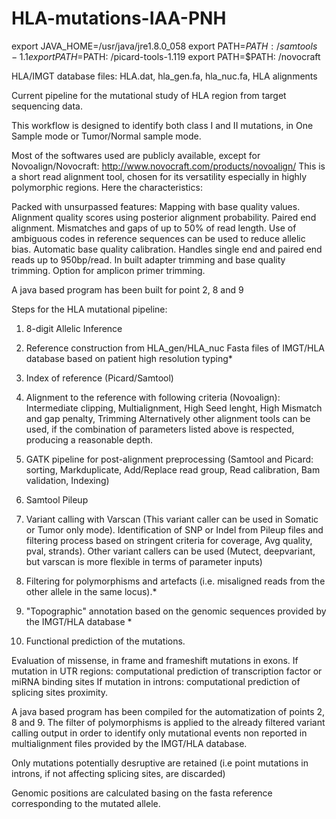 # HLA-mutations-IAA-PNH

export JAVA_HOME=/usr/java/jre1.8.0_058
export PATH=$PATH: /samtools-1.1
export PATH=$PATH: /picard-tools-1.119
export PATH=$PATH: /novocraft

HLA/IMGT database files: HLA.dat, hla_gen.fa, hla_nuc.fa, HLA alignments 




Current  pipeline for the mutational study of HLA region from target sequencing data.

This workflow is designed to identify both class I and II mutations, in One Sample mode or Tumor/Normal sample mode.
 
Most of the softwares used are publicly available, except for Novoalign/Novocraft: http://www.novocraft.com/products/novoalign/
This is a short read alignment tool, chosen for its versatility especially in highly polymorphic regions. Here the characteristics:

Packed with unsurpassed features:
Mapping with base quality values.
Alignment quality scores using posterior alignment probability.
Paired end alignment.
Mismatches and gaps of up to 50% of read length.
Use of ambiguous codes in reference sequences can be used to reduce allelic bias.
Automatic base quality calibration.
Handles single end and paired end reads up to 950bp/read.
In built adapter trimming and base quality trimming.
Option for amplicon primer trimming.


A java based program has been built for point 2, 8 and 9

Steps for the HLA mutational pipeline:

1) 8-digit Allelic Inference

2) Reference construction from HLA_gen/HLA_nuc Fasta files of IMGT/HLA database based on patient high resolution typing*

3) Index of reference (Picard/Samtool)

4) Alignment to the reference with following criteria (Novoalign): Intermediate clipping, Multialignment, High Seed lenght, High Mismatch and gap penalty, Trimming
   Alternatively other alignment tools can be used, if the combination of parameters listed above is respected, producing a reasonable depth. 

5) GATK pipeline for post-alignment preprocessing (Samtool and Picard: sorting, Markduplicate, Add/Replace read group, Read calibration, Bam validation, Indexing)

6) Samtool Pileup

7) Variant calling with Varscan (This variant caller can be used in Somatic or Tumor only mode). Identification of SNP or Indel from Pileup files and filtering process based on stringent criteria for coverage, Avg quality, pval, strands). Other variant callers can be used (Mutect, deepvariant, but varscan is more flexible in terms of parameter inputs)


8) Filtering for polymorphisms and artefacts (i.e. misaligned reads from the other allele in the same locus).*

9) "Topographic" annotation based on the genomic sequences provided by the IMGT/HLA database *

10) Functional prediction of the mutations.

Evaluation of missense, in frame and frameshift mutations in exons. 
If mutation in UTR regions: computational prediction of transcription factor or miRNA binding sites
If mutation in introns: computational prediction of splicing sites proximity.



A java based program has been compiled for the automatization of points 2, 8 and 9. The filter of polymorphisms is applied to the already filtered variant calling output in order to identify only mutational events non reported in multialignment files provided by the IMGT/HLA database.

Only mutations potentially desruptive are retained (i.e point mutations in introns, if not affecting splicing sites, are discarded)

Genomic positions are calculated basing on the fasta reference corresponding to the mutated allele.


